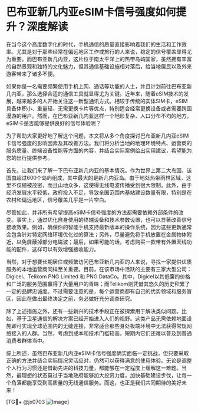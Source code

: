 # 巴布亚新几内亚eSIM卡信号强度如何提升？深度解读

在当今这个高度数字化的时代，手机通信的质量直接影响着我们的生活和工作效率。尤其是对于那些经常在偏远地区工作或旅行的人来说，稳定的信号覆盖显得尤为重要。而巴布亚新几内亚，这片位于南太平洋上的热带岛屿国家，虽然拥有丰富的自然景观和独特的文化魅力，但其通信基础设施相对落后，给当地居民以及外来游客带来了诸多不便。

如果你是一名需要频繁使用手机上网、通话等功能的人士，并且计划前往巴布亚新几内亚，那么选择合适的通信工具就显得尤为关键。近年来，随着eSIM技术的发展，越来越多的人开始关注这一新型通讯方式。相较于传统的实体SIM卡，eSIM具备体积小、重量轻、无需更换卡片等优点，特别适合经常更换设备或者需要跨国漫游的用户。然而，在巴布亚新几内亚这样一个地形复杂、人口分布不均的地方，eSIM卡是否能够提供良好的信号体验呢？

为了帮助大家更好地了解这个问题，本文将从多个角度探讨巴布亚新几内亚eSIM卡信号强度的影响因素及其改善方法。我们将分析当地的地理环境特点、运营商的服务质量、终端设备性能等方面的内容，并结合实际案例给出实用建议，希望能为您的出行提供参考。

首先，让我们来了解一下巴布亚新几内亚的基本情况。作为世界上第二大岛国，该国由超过600个岛屿组成，其中最大的是新几内亚岛。由于地处热带雨林区域，这里不仅植被茂密，而且山地众多，这使得无线电波传播受到很大限制。此外，由于经济发展水平较低，政府投入不足，导致全国范围内基站建设数量有限，特别是在农村和偏远地区，信号覆盖几乎是一片空白。

尽管如此，并非所有希望提高eSIM卡信号强度的方法都需要依赖外部条件的改变。事实上，通过优化自身使用的终端设备和技术参数设置，也可以显著改善信号接收效果。例如，确保你的智能手机支持最新版本的操作系统，因为这些更新通常会包含针对特定网络环境优化过的算法；另外，尽量避免将手机放置在金属物体附近，以免屏蔽掉部分电磁波；最后，如果可能的话，考虑购买一款带有外置天线功能的配件，这样可以有效增强接收能力。

当然，对于想要长期居住或频繁访问巴布亚新几内亚的人来说，寻找一家提供优质服务的本地运营商同样至关重要。目前，在该市场中活跃的主要有三家大型公司：Digicel、Telikom PNG Limited 和 PNG DataCo。其中，Digicel以其低廉的价格和广泛的服务范围赢得了大量用户的青睐；而Telikom则凭借其悠久的历史积累了一定的品牌忠诚度。不过需要注意的是，每个运营商都有自己的优势领域和服务盲区，因此在做出最终决定之前，务必做好充分调查研究。

除了上述措施之外，还有一些新兴的技术手段正在被探索用于解决类似问题。比如，基于卫星通信的解决方案已经开始进入人们的视野。这类产品无需依赖地面设施即可实现全球范围内的无缝连接，非常适合那些身处极端环境中无法获得常规网络接入的人群。当然，考虑到成本和技术门槛较高，短期内它们还难以普及到普通消费者群体当中。

综上所述，虽然巴布亚新几内亚eSIM卡信号强度确实面临一定挑战，但只要采取正确的方法并结合实际情况灵活应对，仍然可以获得满意的使用体验。无论是调整个人行为习惯还是借助先进的科技力量，都能够在一定程度上缓解这一难题。当然，最理想的状态莫过于当地政府能够加大投资力度，加快基础建设步伐，让每一个角落都能享受到高质量的无线通信服务。而这，也正是我们共同期待的美好未来！

[TG💪+ @jx0703 ![Image](https://github.com/user-attachments/assets/dbca1d08-cadb-493c-b0ec-ad6f7a83f270)]